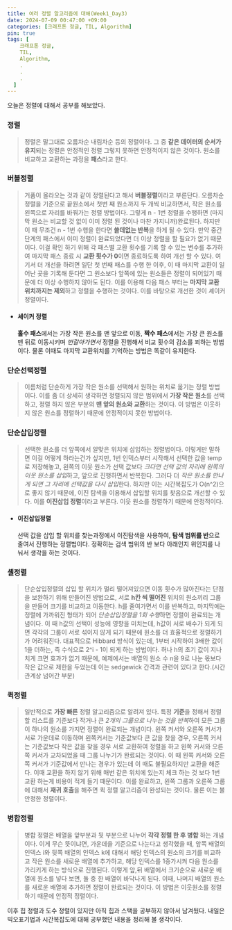 ```yaml
---
title: 여러 정렬 알고리즘에 대해(Week1_Day3)
date: 2024-07-09 00:47:00 +09:00
categories: [크래프톤 정글, TIL, Algorithm]
pin: true
tags: [
    크래프톤 정글,
    TIL,
    Algorithm,
    .
    .
    .
  ]
---
```


오늘은 정렬에 대해서 공부를 해보았다.

### 정렬

> 정렬은 말그대로 오름차순 내림차순 등의 정렬이다.
> 그 중 **같은 데이터의 순서가 유지**되는 정렬은 안정적인 정렬 그렇지 못하면 안정적이지 않은 것이다.
> 원소를 비교하고 교환하는 과정을 **패스**라고 한다.

### 버블정렬

> 거품이 올라오는 것과 같이 정렬된다고 해서 **버블정렬**이라고 부른단다.
> 오름차순 정렬을 기준으로 끝원소에서 첫번 째 원소까지 두 개씩 비교하면서, 작은 원소를 왼쪽으로 자리를 바꿔가는 정렬 방법이다. 그렇게 n - 1번 정렬을 수행하면 (마지막 원소는 비교할 것 없이 이미 정렬 된 것이나 마찬 가지니까)완료된다.
> 하지만 이 때 무조건 n - 1번 수행을 한다면 **쓸데없는 반복**을 하게 될 수 있다. 만약 중간 단계의 패스에서 이미 정렬이 완료되었다면 더 이상 정렬을 할 필요가 없기 때문이다. 이걸 확인 하기 위해 각 패스별 교환 횟수를 기록 할 수 있는 변수를 추가하여 마지막 패스 종료 시 **교환 횟수가 0**이면 종료하도록 하여 개선 할 수 있다.
> 여기서 더 개선을 하려면 일단 첫 번째 패스를 수행 한 이후, 이 때 마지막 교환이 일어난 곳을 기록해 둔다면 그 원소보다 앞쪽에 있는 원소들은 정렬이 되어있기 때문에 더 이상 수행하지 않아도 된다. 이를 이용해 다음 패스 부터는 **마지막 교환 위치까지는 제외**하고 정렬을 수행하는 것이다.
> 이를 바탕으로 개선한 것이 셰이커 정렬이다.

- #### 셰이커 정렬
  **홀수 패스**에서는 가장 작은 원소를 맨 앞으로 이동, **짝수 패스**에서는 가장 큰 원소를 맨 뒤로 이동시키며 _번갈아가면서_ 정렬을 진행해서 비교 횟수의 감소를 꾀하는 방법이다. 물론 이때도 마지막 교환위치를 기억하는 방법은 똑같이 유지한다.

### 단순선택정렬

> 이름처럼 단순하게 가장 작은 원소를 선택해서 원하는 위치로 옮기는 정렬 방법이다. 이를 좀 더 상세히 생각하면 정렬되지 않은 범위에서 **가장 작은 원소**를 선택하고, 정렬 하지 않은 부분의 **맨 앞의 원소와 교환**하는 것이다. 이 방법은 이웃하지 않은 원소를 정렬하기 때문에 안정적이지 못한 방법이다.

### 단순삽입정렬

> 선택한 원소를 더 앞쪽에서 알맞은 위치에 삽입하는 정렬법이다. 이렇게만 말하면 이걸 어떻게 하라는건가 싶지만, 1번 인덱스부터 시작해서 선택한 값을 temp로 저장해놓고, 왼쪽의 이웃 원소가 선택 값보다 *크다면 선택 값의 자리에 왼쪽의 이웃 원소를 삽입*하고, 앞으로 진행하면서 반복한다. 그러다 더 *작은 원소를 만나게 되면 그 자리에 선택값을 다시 삽입*한다. 하지만 이는 시간복잡도가 O(n^2)으로 좋지 않기 때문에, 이진 탐색을 이용해서 삽입할 위치를 찾음으로 개선할 수 있다. 이를 **이진삽입 정렬**이라고 부른다.
> 이웃 원소를 정렬하기 때문에 안정적이다.

- #### 이진삽입정렬
  선택 값을 삽입 할 위치를 찾는과정에서 이진탐색을 사용하여, **탐색 범위를 반**으로 줄여서 진행하는 정렬법이다. 정확히는 검색 범위의 반 보다 아래인지 위인지를 나눠서 생각을 하는 것이다.

### 셸정렬

> 단순삽입정렬의 삽입 할 위치가 멀리 떨어져있으면 이동 횟수가 많아진다는 단점을 보완하기 위해 만들어진 방법으로, 서로 **h칸 씩 떨어진** 위치의 원소끼리 그룹을 만들어 크기를 비교하고 이동한다. h를 줄여가면서 이를 반복하고, 마지막에는 정렬에 가까워진 형태가 되어 *단순삽입정렬을 1회 수행*하면 정렬이 완료되는 개념이다.
> 이 때 h값의 선택이 성능에 영향을 미치는데, h값이 서로 배수가 되게 되면 각각의 그룹이 서로 섞이지 않게 되기 때문에 원소를 더 효율적으로 정렬하기가 어려워진다.
> 대표적으로 Hibbard 방식이 있는데, 1부터 시작하여 3배한 값이 1을 더하는, 즉 수식으로 2^i - 1이 되게 하는 방법이다. 허나 h의 초기 값이 지나치게 크면 효과가 없기 때문에, 예제에서는 배열의 원소 수 n을 9로 나눈 몫보다 작은 값으로 제한을 두었는데 이는 sedgewick 간격과 관련이 있다고 한다.(시간관계상 넘어간 부분)

### 퀵정렬

> 일반적으로 **가장 빠른** 정렬 알고리즘으로 알려져 있다. 특정 **기준**을 정해서 정렬 할 리스트를 기준보다 작거나 큰 *2개의 그룹으로 나누는 것을 반복*하여 모든 그룹이 하나의 원소를 가지면 정렬이 완료되는 개념이다. 왼쪽 커서와 오른쪽 커서가 서로 가운데로 이동하며 왼쪽커서는 기준값보다 큰 값을 찾을 경우, 오른쪽 커서는 기준값보다 작은 값을 찾을 경우 서로 교환하여 정렬을 하고 왼쪽 커서와 오른쪽 커서가 교차되었을 때 그룹 나누기가 완료되는 것이다. 이 때 왼쪽 커서와 오른쪽 커서가 기준값에서 만나는 경우가 있는데 이 때도 불필요하지만 교환을 해준다. 이때 교환을 하지 않기 위해 매번 같은 위치에 있는지 체크 하는 것 보다 1번 교환 하는게 비용이 적게 들기 때문이다. 이를 완료하고, 왼쪽 그룹과 오른쪽 그룹에 대해서 **재귀 호출**을 해주면 퀵 정렬 알고리즘이 완성되는 것이다. 물론 이는 불안정한 정렬이다.

### 병합정렬

> 병합 정렬은 배열을 앞부분과 뒷 부분으로 나누어 **각각 정렬 한 후 병합** 하는 개념이다. 이게 무슨 뜻이냐면, 가운데을 기준으로 나눈다고 생각했을 때, 앞쪽 배열의 인덱스 i와 뒷쪽 배열의 인덱스 k에 대해서 해당 인덱스의 원소의 크기를 비교하고 작은 원소를 새로운 배열에 추가하고, 해당 인덱스를 1증가시켜 다음 원소를 가리키게 하는 방식으로 진행된다. 이렇게 앞,뒤 배열에서 크기순으로 새로운 배열에 원소를 넣다 보면, 둘 중 한 배열이 바닥나게 된다. 이때, 나머지 배열의 원소를 새로운 배열에 추가하면 정렬이 완료되는 것이다. 이 방법은 이웃원소를 정렬하기 때문에 안정적 정렬이다.

이후 힙 정렬과 도수 정렬이 있지만 아직 힙과 스택을 공부하지 않아서 남겨뒀다.
내일은 빅오표기법과 시간복잡도에 대해 공부했던 내용을 정리해 볼 생각이다.
